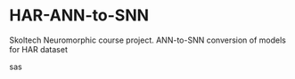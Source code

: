 # HAR-ANN-to-SNN
Skoltech Neuromorphic course project. ANN-to-SNN conversion of models for HAR dataset

sas